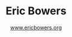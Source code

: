 ---
title: Eric Bowers
subtitle: www.ericbowers.org
layout: page
callouts: home_callouts
show_sidebar: true
---